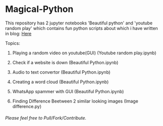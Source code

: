 # Magical-Python

This repository has 2 jupyter notebooks 'Beautiful python' and 'youtube random play' which contains fun python scripts about which i have written in blog:
[Here](https://apoorvtyagi133.blogspot.com/2019/07/magical-python.html)

Topics:

1. Playing a random video on youtube(GUI) (Youtube random play.ipynb)

2. Check if a website is down (Beautiful Python.ipynb)

3. Audio to text convertor (Beautiful Python.ipynb)

4. Creating a word cloud (Beautiful Python.ipynb)

5. WhatsApp spammer with GUI (Beautiful Python.ipynb)

6. Finding Difference Beetween 2 similar looking images (Image difference.py)


###### Please feel free to Pull/Fork/Contribute.
